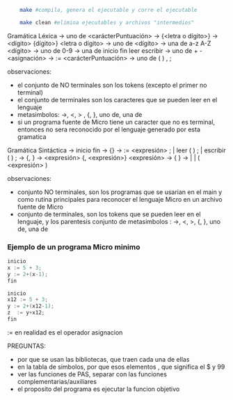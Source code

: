 ```sh
    make #compila, genera el ejecutable y corre el ejecutable 
```
```sh
    make clean #elimina ejecutables y archivos "intermedios" 
```
Gramática Léxica
<token> -> uno de <identificador> <constante> <palabraReservada>
                    <operadorAditivo> <asignacion> <carácterPuntuación>
<identificador> -> <letra> {<letra o dígito>}
<constante> -> <dígito> {dígito>}
<letra o dígito> -> uno de <letra> <dígito>
<letra> -> una de a-z A-Z
<dígito> -> uno de 0-9
<palabraReservada> -> una de inicio fin leer escribir
<operadorAditivo> -> uno de + -
<asignación> -> :=
<carácterPuntuación> -> uno de ( ) , ;

observaciones:
- el conjunto de NO terminales son los tokens (excepto el primer no terminal)
- el conjunto de terminales son los caracteres que se pueden leer en el lenguaje
- metasimbolos: ->, <, > , {, }, uno de, una de
- si un programa fuente de Micro tiene un caracter que no es terminal, entonces no sera reconocido por el lenguaje generado por esta gramatica

Gramática Sintáctica
<programa> -> inicio <listaSentencias> fin
<listaSentencias> -> <sentencia> {<sentencia>}
<sentencia> -> <identificador> := <expresión> ; |
                leer ( <listaIdentificadores> ) ; |
                escribir ( <listaExpresiones> ) ;
<listaIdentificadores> -> <identficador> {, <identficador>}
<listaExpresiones> -> <expresión> {, <expresión>}
<expresión> -> <primaria> {<operadorAditivo> <primaria>}
<primaria> -> <identificador> | <constante> |
                ( <expresión> )


observaciones: 
- conjunto NO terminales, son los programas que se usarian en el main y como rutina principales para  reconocer el lenguaje Micro en un archivo fuente de Micro
- conjunto de terminales, son los tokens que se pueden leer en el lenguaje, y los parentesis
conjunto de metasimbolos : ->, <, >, {, }, uno de, una de

### Ejemplo de un programa Micro minimo
```c
inicio
x := 5 + 3;
y := 2+(x-1);
fin
```
```c
inicio
x12 := 5 + 3;
y := 2+(x12-1);
z  := y+x12;
fin
```
:= en realidad es el operador asignacion




PREGUNTAS:
- por que se usan las bibliotecas, que traen cada una de ellas
- en la tabla de simbolos, por que esos elementos , que significa el $ y 99
-  ver las funciones de PAS, separar con las funciones complementarias/auxiliares
- el proposito del programa es ejecutar la funcion objetivo